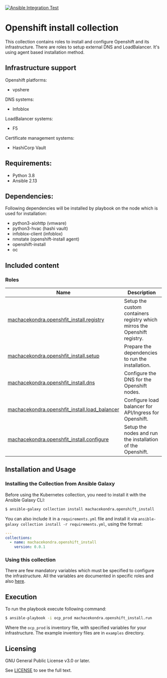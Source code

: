 [![Ansible Integration Test](https://github.com/machacekondra/openshift_install/actions/workflows/ansible-test-integration.yml/badge.svg?branch=main)](https://github.com/machacekondra/openshift_install/actions/workflows/ansible-test-integration.yml)

# Openshift install collection
This collection contains roles to install and configure Openshift and its infrastructure.
There are roles to setup external DNS and LoadBalancer. It's using agent based installation
method.

## Infrastructure support

Openshift platforms:
  - vpshere

DNS systems:
  - Infoblox

LoadBalancer systems:
  - F5

Certificate management systems:
  - HashiCorp Vault

## Requirements:
 - Python 3.8
 - Ansible 2.13

## Dependencies:
Following dependencies will be installed by playbook on the node which is used for installation:

 - python3-aiohttp (vmware)
 - python3-hvac (hashi vault)
 - infoblox-client (infoblox)
 - nmstate (openshift-install agent)
 - openshift-install
 - oc

## Included content

### Roles
Name | Description
--- | ---
[machacekondra.openshfit_install.registry](https://github.com/machacekondra/openshift_install/blob/main/roles/registry/README.md)|Setup the custom containers registry which mirros the Openshift registry.
[machacekondra.openshfit_install.setup](https://github.com/machacekondra/openshift_install/blob/main/roles/setup/README.md)|Prepare the dependencies to run the installation.
[machacekondra.openshfit_install.dns](https://github.com/machacekondra/openshift_install/blob/main/roles/dns/README.md)|Configure the DNS for the Openshift nodes.
[machacekondra.openshfit_install.load_balancer](https://github.com/machacekondra/openshift_install/blob/main/roles/load_balancer/README.md)|Configure load balancer for API/Ingress for Openshift.
[machacekondra.openshfit_install.configure](https://github.com/machacekondra/openshift_install/blob/main/roles/configure/README.md)|Setup the nodes and run the installation of the Openshift.

## Installation and Usage

### Installing the Collection from Ansible Galaxy

Before using the Kubernetes collection, you need to install it with the Ansible Galaxy CLI:

```bash
$ ansible-galaxy collection install machacekondra.openshift_install
```

You can also include it in a `requirements.yml` file and install it via `ansible-galaxy collection install -r requirements.yml`, using the format:

```yaml
---
collections:
  - name: machacekondra.openshift_install
    version: 0.0.1
```

### Using this collection

There are few mandatory variables which must be specified to configure the infrastructure.
All the variables are documented in specific roles and also [here](docs/vars.md).

## Execution

To run the playbook execute following command:

```bash
$ ansible-playbook -i ocp_prod machacekondra.openshift_install.run
```

Where the `ocp_prod` is inventory file, with specified variables for your infrastructure.
The example inventory files are in `examples` directory.

## Licensing

GNU General Public License v3.0 or later.

See [LICENSE](https://www.gnu.org/licenses/gpl-3.0.txt) to see the full text.
